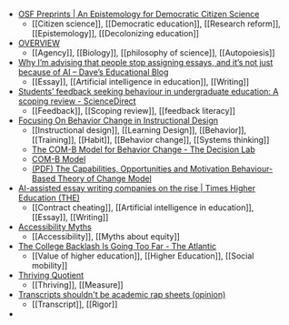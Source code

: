- [OSF Preprints | An Epistemology for Democratic Citizen Science](https://osf.io/j62sb/)
	- [[Citizen science]], [[Democratic education]], [[Research reform]], [[Epistemology]], [[Decolonizing education]]
- [OVERVIEW](https://www.expandingpossibilities.org/overview.html)
	- [[Agency]], [[Biology]], [[philosophy of science]], [[Autopoiesis]]
- [Why I’m advising that people stop assigning essays, and it’s not just because of AI – Dave’s Educational Blog](https://davecormier.com/edblog/2023/10/05/why-im-advising-that-people-stop-assigning-essays-and-its-not-just-because-of-ai/)
	- [[Essay]], [[Artificial intelligence in education]], [[Writing]]
- [Students’ feedback seeking behaviour in undergraduate education: A scoping review - ScienceDirect](https://www.sciencedirect.com/science/article/pii/S1747938X23000428)
	- [[Feedback]], [[Scoping review]], [[feedback literacy]]
- [Focusing On Behavior Change in Instructional Design](https://theelearningcoach.com/podcasts/81/)
	- [[Instructional design]], [[Learning Design]], [[Behavior]], [[Training]], [[Habit]], [[Behavior change]], [[Systems thinking]]
	- [The COM-B Model for Behavior Change - The Decision Lab](https://thedecisionlab.com/reference-guide/organizational-behavior/the-com-b-model-for-behavior-change)
	- [COM-B Model](https://www.thebehavioralscientist.com/glossary/com-b-model)
	- [(PDF) The Capabilities, Opportunities and Motivation Behaviour-Based Theory of Change Model](https://www.researchgate.net/publication/301701597_The_Capabilities_Opportunities_and_Motivation_Behaviour-Based_Theory_of_Change_Model)
- [AI-assisted essay writing companies on the rise | Times Higher Education (THE)](https://www.timeshighereducation.com/news/ai-writing-services-proliferating-despite-essay-mill-bans)
	- [[Contract cheating]], [[Artificial intelligence in education]], [[Essay]], [[Writing]]
- [Accessibility Myths](https://a11ymyths.com/)
	- [[Accessibility]], [[Myths about equity]]
- [The College Backlash Is Going Too Far - The Atlantic](https://www.theatlantic.com/ideas/archive/2023/10/college-degree-economic-mobility-average-lifetime-income/675525/)
	- [[Value of higher education]], [[Higher Education]], [[Social mobility]]
- [Thriving Quotient](https://www.thrivingincollege.org/)
	- [[Thriving]], [[Measure]]
- [Transcripts shouldn't be academic rap sheets (opinion)](https://www.insidehighered.com/opinion/views/2023/10/03/transcripts-shouldnt-be-academic-rap-sheets-opinion)
	- [[Transcript]], [[Rigor]]
-